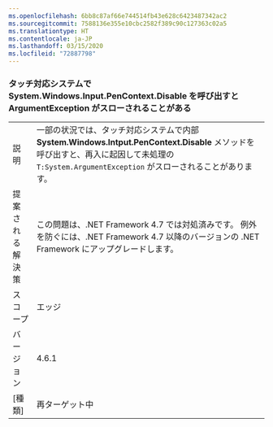 ```yaml
---
ms.openlocfilehash: 6bb8c87af66e744514fb43e628c6423487342ac2
ms.sourcegitcommit: 7588136e355e10cbc2582f389c90c127363c02a5
ms.translationtype: HT
ms.contentlocale: ja-JP
ms.lasthandoff: 03/15/2020
ms.locfileid: "72887798"
---
```

### <a name="calls-to-systemwindowsinputpencontextdisable-on-touch-enabled-systems-may-throw-an-argumentexception"></a>タッチ対応システムで System.Windows.Input.PenContext.Disable を呼び出すと ArgumentException がスローされることがある

|   |   |
|---|---|
|説明|一部の状況では、タッチ対応システムで内部 **System.Windows.Intput.PenContext.Disable** メソッドを呼び出すと、再入に起因して未処理の <code>T:System.ArgumentException</code> がスローされることがあります。|
|提案される解決策|この問題は、.NET Framework 4.7 では対処済みです。 例外を防ぐには、.NET Framework 4.7 以降のバージョンの .NET Framework にアップグレードします。|
|スコープ|エッジ|
|バージョン|4.6.1|
|[種類]|再ターゲット中|

